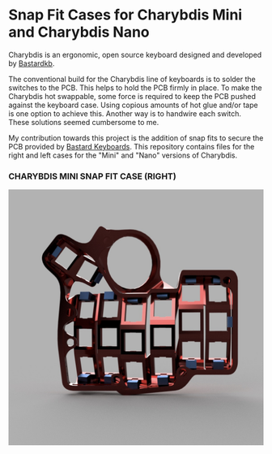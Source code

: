 # Snap Fit Cases for Charybdis Mini and Charybdis Nano

Charybdis is an ergonomic, open source keyboard designed and developed by [Bastardkb](https://github.com/Bastardkb/Charybdis).

The conventional build for the Charybdis line of keyboards is to solder the switches to the PCB. This helps to hold the PCB firmly in place. To make the Charybdis hot swappable, some force is required to keep the PCB pushed against the keyboard case. Using copious amounts of hot glue and/or tape is one option to achieve this. Another way is to handwire each switch. These solutions seemed cumbersome to me.

My contribution towards this project is the addition of snap fits to secure the PCB provided by [Bastard Keyboards](https://bastardkb.com/). This repository contains files for the right and left cases for the "Mini" and "Nano" versions of Charybdis.

### CHARYBDIS MINI SNAP FIT CASE (RIGHT)
<img src="images/CMini_v1_v11_snap_fit.jpeg" width="1500">
